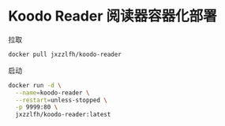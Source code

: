 # Koodo Reader 阅读器容器化部署

拉取
```bash
docker pull jxzzlfh/koodo-reader
```

启动
```bash
docker run -d \
  --name=koodo-reader \
  --restart=unless-stopped \
  -p 9999:80 \
  jxzzlfh/koodo-reader:latest
  
```